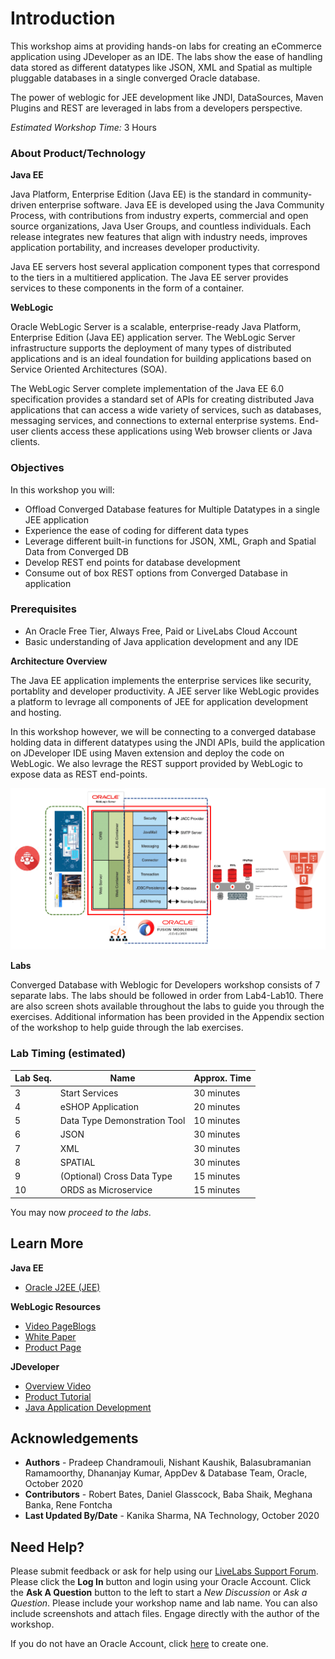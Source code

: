 # Introduction

This workshop aims at providing hands-on labs for creating an eCommerce application using JDeveloper as an IDE. The labs show the ease of handling data stored as different datatypes like JSON, XML and Spatial as multiple pluggable databases in a single converged Oracle database.

The power of weblogic for JEE development like JNDI, DataSources, Maven Plugins and REST are leveraged in labs from a developers perspective.

*Estimated Workshop Time:* 3 Hours

### About Product/Technology
**Java EE**

Java Platform, Enterprise Edition (Java EE) is the standard in community-driven enterprise software. Java EE is developed using the Java Community Process, with contributions from industry experts, commercial and open source organizations, Java User Groups, and countless individuals. Each release integrates new features that align with industry needs, improves application portability, and increases developer productivity.

Java EE servers host several application component types that correspond to the tiers in a multitiered application. The Java EE server provides services to these components in the form of a container.

**WebLogic**

Oracle WebLogic Server is a scalable, enterprise-ready Java Platform, Enterprise Edition (Java EE) application server. The WebLogic Server infrastructure supports the deployment of many types of distributed applications and is an ideal foundation for building applications based on Service Oriented Architectures (SOA). 

The WebLogic Server complete implementation of the Java EE 6.0 specification provides a standard set of APIs for creating distributed Java applications that can access a wide variety of services, such as databases, messaging services, and connections to external enterprise systems. End-user clients access these applications using Web browser clients or Java clients.




### Objectives

In this workshop you will:
* Offload Converged Database features for Multiple Datatypes in a single JEE application
* Experience the ease of coding for different data types
* Leverage different built-in functions for JSON, XML, Graph and Spatial Data from Converged DB
* Develop REST end points for database development
* Consume out of box REST options from Converged Database in application

### Prerequisites

* An Oracle Free Tier, Always Free, Paid or LiveLabs Cloud Account
* Basic understanding of Java application development and any IDE


**Architecture Overview**

The Java EE application implements the enterprise services like security, portablity and developer productivity. A JEE server like WebLogic provides a platform to levrage all components of JEE for application development and hosting.

In this workshop however, we will be connecting to a converged database holding data in different datatypes using the JNDI APIs, build the application on JDeveloper IDE using Maven extension and deploy the code on WebLogic. We also levrage the REST support provided by WebLogic to expose data as REST end-points.

![](./images/wls-cdb-lab-architecture.png " ")


**Labs**

Converged Database with Weblogic for Developers workshop consists of 7 separate labs. The labs should be followed in order from Lab4-Lab10. There are also screen shots available throughout the labs to guide you through the exercises.  Additional information has been provided in the Appendix section of the workshop to help guide through the lab exercises.

### Lab Timing (estimated)
| Lab Seq. | Name | Approx. Time |
|--|------------------------------------------------------------|-------------|
| 3 | Start Services | 30 minutes |
| 4 | eSHOP Application | 20 minutes |
| 5 | Data Type Demonstration Tool | 10 minutes |
| 6 | JSON | 30 minutes |
| 7 | XML | 30 minutes |
| 8 | SPATIAL | 30 minutes |
| 9 | (Optional) Cross Data Type | 15 minutes |
| 10 | ORDS as Microservice | 15 minutes |

You may now *proceed to the labs*.

## Learn More

**Java EE**
- [Oracle J2EE (JEE)](https://www.oracle.com/in/java/technologies/java-ee-glance.html)

**WebLogic Resources**
- [Video PageBlogs](https://www.youtube.com/user/OracleWebLogic)
- [White Paper](https://www.oracle.com/middleware/weblogic/resources.html)
- [Product Page](https://www.oracle.com/java/weblogic/)

**JDeveloper**
- [Overview Video](https://www.youtube.com/watch?v=63rnCGawF9w)
- [Product Tutorial](https://docs.oracle.com/cd/E53569_01/tutorials/tut_ide/tut_ide.html)
- [Java Application Development](https://www.oracle.com/application-development/technologies/jdeveloper.html)

## Acknowledgements
- **Authors** - Pradeep Chandramouli, Nishant Kaushik, Balasubramanian Ramamoorthy, Dhananjay Kumar, AppDev & Database Team, Oracle, October 2020
- **Contributors** - Robert Bates, Daniel Glasscock, Baba Shaik, Meghana Banka, Rene Fontcha
- **Last Updated By/Date** - Kanika Sharma, NA Technology, October 2020

## Need Help?
Please submit feedback or ask for help using our [LiveLabs Support Forum](https://community.oracle.com/tech/developers/categories/livelabsdiscussions). Please click the **Log In** button and login using your Oracle Account. Click the **Ask A Question** button to the left to start a *New Discussion* or *Ask a Question*.  Please include your workshop name and lab name.  You can also include screenshots and attach files.  Engage directly with the author of the workshop.

If you do not have an Oracle Account, click [here](https://profile.oracle.com/myprofile/account/create-account.jspx) to create one.
